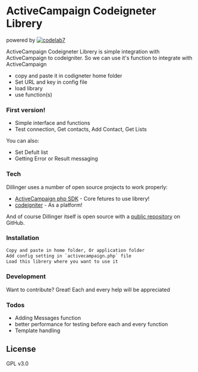 # ActiveCampaign Codeigneter Librery
powered by
[![codelab7](http://codelab7.com/assets/thumb.png)](http://codelab7.com/)

ActiveCampaign Codeigneter Librery is simple integration with ActiveCampaign to codeigniter. So we can use it's function to integrate with ActiveCampaign 

  - copy and paste it in codigneter home folder
  - Set URL and key in config file
  - load library
  - use function(s)

### First version!

  - Simple interface and functions
  - Test connection, Get contacts, Add Contact, Get Lists

You can also:
  - Set Defult list
  - Getting Error or Result messaging



### Tech

Dillinger uses a number of open source projects to work properly:

* [ActiveCampaign php SDK](https://github.com/ActiveCampaign/activecampaign-api-php) - Core fetures to use librery!
* [codeigniter](https://codeigniter.com/) - As a platform!

And of course Dillinger itself is open source with a [public repository](https://github.com/pathusutariya/ActiveCampaign-Codeigniter-Library) on GitHub.

### Installation

```txt
Copy and paste in home folder, Or application folder
Add config setting in `activecampaign.php` file
Load this librery where you want to use it
```

### Development
Want to contribute? Great! Each and every help will be appreciated

### Todos

 - Adding Messages function
 - better performance for testing before each and every function
 - Template handling

License
----
GPL v3.0
